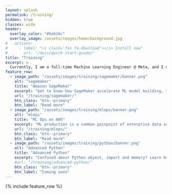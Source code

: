 ```yaml
---
layout: splash
permalink: /training/
hidden: true
classes: wide
header:
  overlay_color: "#5e616c"
  overlay_image: /assets/images/home/background.jpg
#   actions:
#     - label: "<i class='fas fa-download'></i> Install now"
#       url: "/docs/quick-start-guide/"
title: "Training"
excerpt: >
  Currently, I am a full-time Machine Learning Engineer @ Meta, and I do not do any training for now.
feature_row:
  - image_path: "/assets/images/training/sagemaker/banner.png"
    alt: "sagemaker"
    title: "Amazon SageMaker"
    excerpt: "Get to know how SageMaker accelerate ML model building, training and deployment"
    url: "/training/sagemaker/"
    btn_class: "btn--primary"
    btn_label: "Read more"
  - image_path: "/assets/images/training/mlops/banner.png"
    alt: "mlops"
    title: "ML Ops on AWS"
    excerpt: "ML production is a common painpoint of enterprise data scientists. Learn how to put your model into production"
    url: "/training/mlops/"
    btn_class: "btn--primary"
    btn_label: "Read more" 
  - image_path: "/assets/images/training/python/banner.png"
    alt: "Advanced Python"
    title: "Advanced Python"
    excerpt: "Confused about Python object, import and memory? Learn how to write less-buggy and efficient Python code"
    #url: "/training/advanced-python/"
    btn_class: "btn--primary"
    btn_label: "Coming soon" 
---
```


{% include feature_row %}